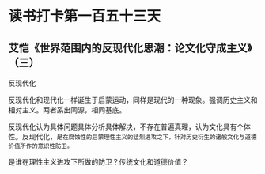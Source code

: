 读书打卡第一百五十三天
===

艾恺《世界范围内的反现代化思潮：论文化守成主义》（三）
---

反现代化

反现代化和现代化一样诞生于启蒙运动，同样是现代的一种现象。强调历史主义和相对主义。两者系出同源，相同基底。

反现代化认为具体问题具体分析具体解决，不存在普遍真理，认为文化具有个体性。反现代化，`是在腐蚀性的启蒙理性主义的猛烈进攻之下，针对历史衍生的诸般文化与道德价值所作的意识性防卫。`

是谁在理性主义进攻下所做的防卫？传统文化和道德价值？